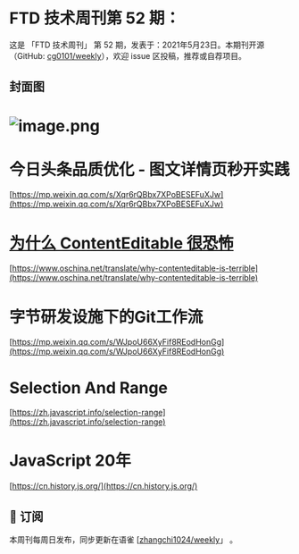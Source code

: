 # FTD 技术周刊第 52 期：
这是 「FTD 技术周刊」 第 52 期，发表于：2021年5月23日。本期刊开源（GitHub: [cg0101/weekly](https://github.com/cg0101/weekly)），欢迎 issue 区投稿，推荐或自荐项目。
## 封面图
# ![image.png](https://cdn.nlark.com/yuque/0/2020/png/132503/1605580789686-657af7a8-5349-4aa4-9504-4574b50923f0.png#height=720&id=jHD48&margin=%5Bobject%20Object%5D&name=image.png&originHeight=720&originWidth=1080&originalType=binary&size=1589229&status=done&style=none&width=1080)
# 今日头条品质优化 - 图文详情页秒开实践
[https://mp.weixin.qq.com/s/Xqr6rQBbx7XPoBESEFuXJw](https://mp.weixin.qq.com/s/Xqr6rQBbx7XPoBESEFuXJw)<br />

# [为什么 ContentEditable 很恐怖](https://www.oschina.net/translate/why-contenteditable-is-terrible) 
[https://www.oschina.net/translate/why-contenteditable-is-terrible](https://www.oschina.net/translate/why-contenteditable-is-terrible)<br />

# 字节研发设施下的Git工作流
[https://mp.weixin.qq.com/s/WJpoU66XyFif8REodHonGg](https://mp.weixin.qq.com/s/WJpoU66XyFif8REodHonGg)<br />

# Selection And Range
[https://zh.javascript.info/selection-range](https://zh.javascript.info/selection-range)<br />

# JavaScript 20年
[https://cn.history.js.org/](https://cn.history.js.org/)<br />




## 📅 订阅
本周刊每周日发布，同步更新在语雀 [[zhangchi1024/weekly](https://www.yuque.com/zhangchi1024/weekly)」 。
